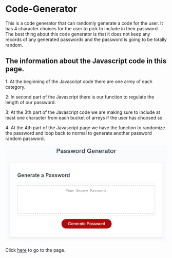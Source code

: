 # Code-Generator

This is a code generator that can randomly generate a code for the user. It has 4 character choices for the user to pick to include in their password. The best thing about this code generator is that it does not keep any records of any generated passwords and the password is going to be totally random. 



## The information about the Javascript code in this page. 

1: At the beginning of the Javascript code there are one arrey of each category. 

2: In second part of the Javascript there is our function to regulate the length of our password.

3:  At the 3th part of the Javascript code we are making sure to include at least one character from each bucket of arreys if the user has choosed so. 

4: At the 4th part of the Javascript page we have the function to randomize the password and loop back to normal to generate another password random password.

![The code generator's photo](./Assets/Codegen.png)

Click [here](https://wahabahmadi.github.io/Code-Generator/) to go to the page.

## 